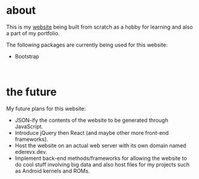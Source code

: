 # about

This is my [website](https://ederevx.github.io) being built from scratch as a hobby for learning and also a part of my portfolio. 

The following packages are currently being used for this website:

- Bootstrap

</br>

# the future

My future plans for this website:

- JSON-ify the contents of the website to be generated through JavaScript.
- Introduce jQuery then React (and maybe other more front-end frameworks).
- Host the website on an actual web server with its own domain named ederevx.dev.
- Implement back-end methods/frameworks for allowing the website to do cool stuff involving big data and also host files for my projects such as Android kernels and ROMs.
